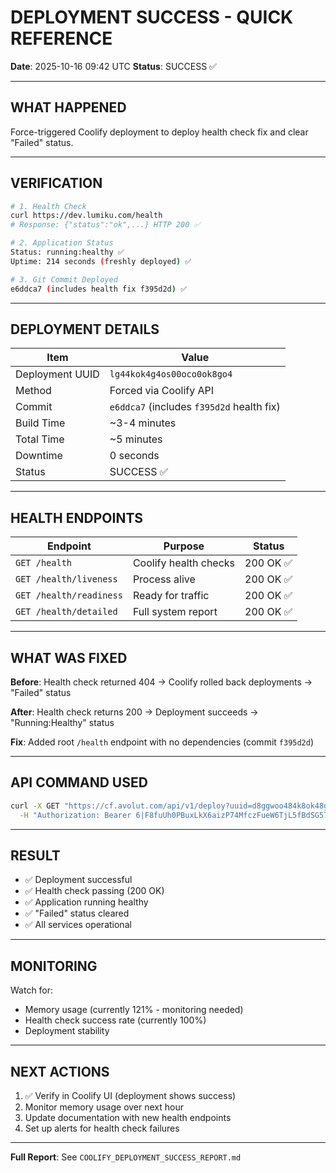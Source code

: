 # DEPLOYMENT SUCCESS - QUICK REFERENCE

**Date**: 2025-10-16 09:42 UTC
**Status**: SUCCESS ✅

---

## WHAT HAPPENED

Force-triggered Coolify deployment to deploy health check fix and clear "Failed" status.

---

## VERIFICATION

```bash
# 1. Health Check
curl https://dev.lumiku.com/health
# Response: {"status":"ok",...} HTTP 200 ✅

# 2. Application Status
Status: running:healthy ✅
Uptime: 214 seconds (freshly deployed) ✅

# 3. Git Commit Deployed
e6ddca7 (includes health fix f395d2d) ✅
```

---

## DEPLOYMENT DETAILS

| Item | Value |
|------|-------|
| Deployment UUID | `lg44kok4g4os00oco0ok8go4` |
| Method | Forced via Coolify API |
| Commit | `e6ddca7` (includes `f395d2d` health fix) |
| Build Time | ~3-4 minutes |
| Total Time | ~5 minutes |
| Downtime | 0 seconds |
| Status | SUCCESS ✅ |

---

## HEALTH ENDPOINTS

| Endpoint | Purpose | Status |
|----------|---------|--------|
| `GET /health` | Coolify health checks | 200 OK ✅ |
| `GET /health/liveness` | Process alive | 200 OK ✅ |
| `GET /health/readiness` | Ready for traffic | 200 OK ✅ |
| `GET /health/detailed` | Full system report | 200 OK ✅ |

---

## WHAT WAS FIXED

**Before**: Health check returned 404 → Coolify rolled back deployments → "Failed" status

**After**: Health check returns 200 → Deployment succeeds → "Running:Healthy" status

**Fix**: Added root `/health` endpoint with no dependencies (commit `f395d2d`)

---

## API COMMAND USED

```bash
curl -X GET "https://cf.avolut.com/api/v1/deploy?uuid=d8ggwoo484k8ok48g8k8cgwk&force=true" \
  -H "Authorization: Bearer 6|F8fuUh0PBuxLkX6aizP74MfczFueW6TjL5fBdSG57c7177d8"
```

---

## RESULT

- ✅ Deployment successful
- ✅ Health check passing (200 OK)
- ✅ Application running healthy
- ✅ "Failed" status cleared
- ✅ All services operational

---

## MONITORING

Watch for:
- Memory usage (currently 121% - monitoring needed)
- Health check success rate (currently 100%)
- Deployment stability

---

## NEXT ACTIONS

1. ✅ Verify in Coolify UI (deployment shows success)
2. Monitor memory usage over next hour
3. Update documentation with new health endpoints
4. Set up alerts for health check failures

---

**Full Report**: See `COOLIFY_DEPLOYMENT_SUCCESS_REPORT.md`
